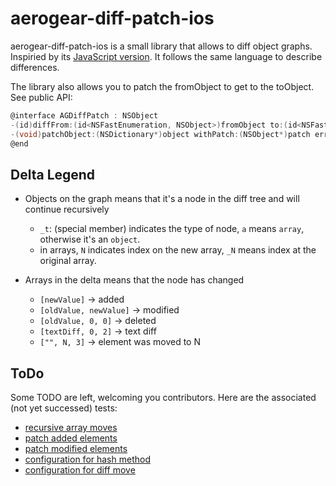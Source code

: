 # aerogear-diff-patch-ios 

aerogear-diff-patch-ios is a small library that allows to diff object graphs. Inspiried by its [JavaScript version](https://github.com/benjamine/JsonDiffPatch). It follows the same language to describe differences.

The library also allows you to patch the fromObject to get to the toObject. See public API:

```c
@interface AGDiffPatch : NSObject
-(id)diffFrom:(id<NSFastEnumeration, NSObject>)fromObject to:(id<NSFastEnumeration, NSObject>)toObject;
-(void)patchObject:(NSDictionary*)object withPatch:(NSObject*)patch error:(NSError**)error;
@end
```

## Delta Legend

- Objects on the graph means that it's a node in the diff tree and will continue recursively
  - `_t`: (special member) indicates the type of node, `a` means `array`, otherwise it's an `object`.
  - in arrays, `N` indicates index on the new array, `_N` means index at the original array.

- Arrays in the delta means that the node has changed
  - `[newValue]` -> added
  - `[oldValue, newValue]` -> modified
  - `[oldValue, 0, 0]` -> deleted
  - `[textDiff, 0, 2]` -> text diff
  - `["", N, 3]` -> element was moved to N

## ToDo
Some TODO are left, welcoming you contributors. Here are the associated (not yet successed) tests:

* [recursive array moves](https://github.com/corinnekrych/aerogear-diff-patch-ios/blob/master/diff-patchTests/AGDiffPatchSpec.m#L237)
* [patch added elements](https://github.com/corinnekrych/aerogear-diff-patch-ios/blob/master/diff-patch/AGDiffPatch.m#L305)
* [patch modified elements](https://github.com/corinnekrych/aerogear-diff-patch-ios/blob/master/diff-patch/AGDiffPatch.m#L306)
* [configuration for hash method](https://github.com/corinnekrych/aerogear-diff-patch-ios/blob/master/diff-patch/AGDiffConfig.h#L23)
* [configuration for diff move](https://github.com/corinnekrych/aerogear-diff-patch-ios/blob/master/diff-patch/AGDiffPatch.m#L217)